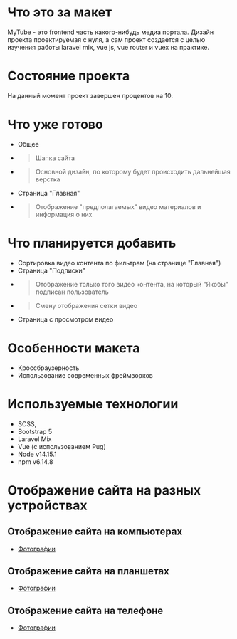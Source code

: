 # Что это за макет
MyTube - это frontend часть какого-нибудь медиа портала. Дизайн проекта проектируемая с нуля, а сам проект создается с целью изучения работы laravel mix, vue js, vue router и vuex на практике.

# Состояние проекта
На данный момент проект завершен процентов на 10. 

# Что уже готово
* Общее
* > Шапка сайта
* > Основной дизайн, по которому будет происходить дальнейшая верстка
* Страница "Главная"
* > Отображение "предполагаемых" видео материалов и информация о них

# Что планируется добавить
* Сортировка видео контента по фильтрам (на странице "Главная")
* Страница "Подписки"
* > Отображение только того видео контента, на который "Якобы" подписан пользователь
* > Смену отображения сетки видео
* Страница с просмотром видео

# Особенности макета
* Кроссбраузерность
* Использование современных фреймворков 

# Используемые технологии
* SCSS,
* Bootstrap 5
* Laravel Mix
* Vue (с использованием Pug)
* Node v14.15.1
* npm v6.14.8

# Отображение сайта на разных устройствах
## Отображение сайта на компьютерах
* [Фотографии](https://disk.yandex.ru/a/pDBhtTHJxhgu4A)
## Отображение сайта на планшетах
* [Фотографии](https://disk.yandex.ru/a/XRu_pk19xekadA)
## Отображение сайта на телефоне
* [Фотографии](https://disk.yandex.ru/a/1jOPyPycboYiPg)

